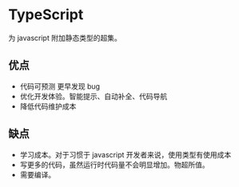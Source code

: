 # TypeScript

为 javascript 附加静态类型的超集。

## 优点

-   代码可预测 更早发现 bug
-   优化开发体验。智能提示、自动补全、代码导航
-   降低代码维护成本

## 缺点

-   学习成本。对于习惯于 javascript 开发者来说，使用类型有使用成本
-   写更多的代码，虽然运行时代码量不会明显增加。物超所值。
-   需要编译。
